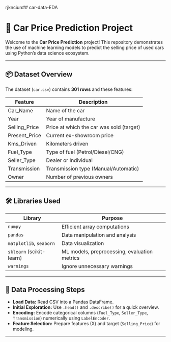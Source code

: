 rjknciun## car-data-EDA
# 🚗 Car Price Prediction Project

Welcome to the **Car Price Prediction** project! This repository demonstrates the use of machine learning models to predict the selling price of used cars using Python’s data science ecosystem.

---

## 📦 Dataset Overview

The dataset (`car.csv`) contains **301 rows** and these features:

| Feature        | Description                                   |
|----------------|-----------------------------------------------|
| Car_Name       | Name of the car                               |
| Year           | Year of manufacture                           |
| Selling_Price  | Price at which the car was sold (target)      |
| Present_Price  | Current ex-showroom price                     |
| Kms_Driven     | Kilometers driven                             |
| Fuel_Type      | Type of fuel (Petrol/Diesel/CNG)              |
| Seller_Type    | Dealer or Individual                          |
| Transmission   | Transmission type (Manual/Automatic)          |
| Owner          | Number of previous owners                     |

---

## 🛠️ Libraries Used

| Library                | Purpose                                                       |
|------------------------|--------------------------------------------------------------|
| `numpy`                | Efficient array computations                                 |
| `pandas`               | Data manipulation and analysis                               |
| `matplotlib`, `seaborn`| Data visualization                                           |
| `sklearn` (scikit-learn)| ML models, preprocessing, evaluation metrics                |
| `warnings`             | Ignore unnecessary warnings                                  |

---

## 🔎 Data Processing Steps

- **Load Data:** Read CSV into a Pandas DataFrame.
- **Initial Exploration:** Use `.head()` and `.describe()` for a quick overview.
- **Encoding:** Encode categorical columns (`Fuel_Type`, `Seller_Type`, `Transmission`) numerically using `LabelEncoder`.
- **Feature Selection:** Prepare features (X) and target (`Selling_Price`) for modeling.

---


